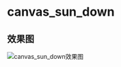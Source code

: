 # canvas_sun_down

## 效果图

![canvas_sun_down效果图](https://i.postimg.cc/zX8hJr4L/canvas-sun-down.gif)
